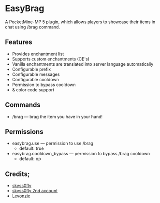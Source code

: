 # EasyBrag
A PocketMine-MP 5 plugin, which allows players to showcase their items in chat using /brag command.

## Features
- Provides enchantment list
- Supports custom enchantments (CE's)
- Vanilla enchantments are translated into server language automatically
- Configurable prefix
- Configurable messages
- Configurable cooldown
- Permission to bypass cooldown
- & color code support

## Commands
- /brag — brag the item you have in your hand!

## Permissions
- easybrag.use — permission to use /brag
  - default: true
- easybrag.cooldown_bypass — permission to bypass /brag cooldown
  - default: op
 
## Credits;

- [skyss0fly](https://github.com/skyss0fly)
- [skyss0fly 2nd account](https://github.com/skyss0fly-pm-pl)
- [Levonzie](https://github.com/Levonzie)


